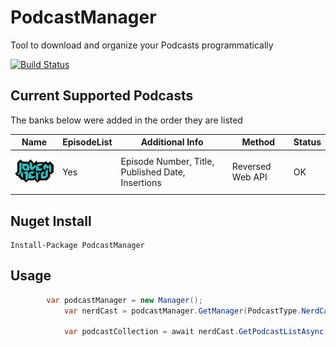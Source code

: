 # PodcastManager
Tool to download and organize your Podcasts programmatically

[![Build Status](https://travis-ci.org/felipebaltazar/PodcastManager.svg?branch=master)](https://travis-ci.org/felipebaltazar/PodcastManager)

## Current Supported Podcasts

The banks below were added in the order they are listed


| Name                                                                                                                                                                                          | EpisodeList | Additional Info                                                                                       | Method                               | Status |
| ---                                                                                                                                                                                           | ---     | ---                                                                                                       | ---                                  | ---    |
| [![Nerdcast](https://github.com/felipebaltazar/PodcastManager/blob/master/Logos/Nerdcast.png)](https://github.com/felipebaltazar/PodcastManager/blob/master/PodcastManager/PodcastManagers/NerdCastManager.cs)                              | Yes                 | Episode Number, Title, Published Date, Insertions         | Reversed Web API                  | OK     |


## Nuget Install
```
Install-Package PodcastManager
```

## Usage
```csharp
	    var podcastManager = new Manager();
            var nerdCast = podcastManager.GetManager(PodcastType.NerdCast);
            
            var podcastCollection = await nerdCast.GetPodcastListAsync();
```
